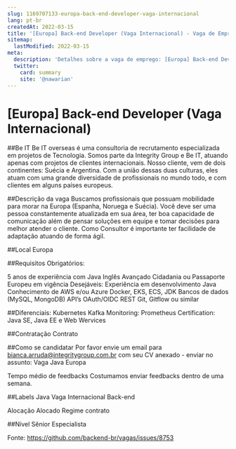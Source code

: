 ```yaml
---
slug: 1169707133-europa-back-end-developer-vaga-internacional
lang: pt-br
createdAt: 2022-03-15
title: '[Europa] Back-end Developer (Vaga Internacional) - Vaga de Emprego'
sitemap:
  lastModified: 2022-03-15
meta:
  description: 'Detalhes sobre a vaga de emprego: [Europa] Back-end Developer (Vaga Internacional)'
  twitter:
    card: summary
    site: '@nawarian'
---
```


# [Europa] Back-end Developer (Vaga Internacional)

##Be IT
Be IT overseas é uma consultoria de recrutamento especializada em projetos de Tecnologia. Somos parte da Integrity Group e Be IT, atuando apenas com projetos de clientes internacionais.
Nosso cliente, vem de dois continentes: Suécia e Argentina. Com a união dessas duas culturas, eles atuam com uma grande diversidade de profissionais no mundo todo, e com clientes em alguns países europeus.

##Descrição da vaga
Buscamos profissionais que possuam mobilidade para morar na Europa (Espanha, Noruega e Suécia).
Você deve ser uma pessoa constantemente atualizada em sua área, ter boa capacidade de comunicação além de pensar soluções em equipe e tomar decisões para melhor atender o cliente.
Como Consultor é importante ter facilidade de adaptação atuando de forma ágil.

##Local
Europa

##Requisitos
Obrigatórios:

5 anos de experiência com Java
Inglês Avançado
Cidadania ou Passaporte Europeu em vigência
Desejáveis:
Experiência em desenvolvimento Java
Conhecimento de AWS e/ou Azure
Docker, EKS, ECS, JDK
Bancos de dados (MySQL, MongoDB)
API’s OAuth/OIDC
REST
Git, Gitflow ou similar

##Diferenciais:
Kubernetes
Kafka
Monitoring: Prometheus
Certification: Java SE, Java EE e Web Wervices

##Contratação
Contrato

##Como se candidatar
Por favor envie um email para [bianca.arruda@integritygroup.com.br](mailto:bianca.arruda@integritygroup.com.br) com seu CV anexado - enviar no assunto: Vaga Java Europa

Tempo médio de feedbacks
Costumamos enviar feedbacks dentro de uma semana.

##Labels
Java
Vaga Internacional
Back-end

Alocação
Alocado
Regime
contrato

##Nível
Sênior
Especialista


Fonte: https://github.com/backend-br/vagas/issues/8753